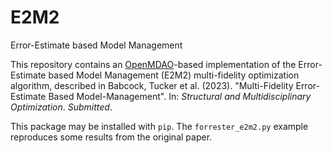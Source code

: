 # E2M2
Error-Estimate based Model Management

This repository contains an [OpenMDAO](https://openmdao.org/)-based implementation of the Error-Estimate based Model Management (E2M2) multi-fidelity optimization algorithm, described in Babcock, Tucker  et al. (2023). "Multi-Fidelity Error-Estimate Based Model-Management". In: _Structural and Multidisciplinary Optimization_. _Submitted_.

This package may be installed with `pip`.
The `forrester_e2m2.py` example reproduces some results from the original paper.
